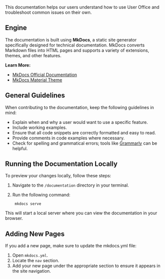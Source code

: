 This documentation helps our users understand how to use User Office and troubleshoot common issues on their own. 

## Engine

The documentation is built using **MkDocs**, a static site generator specifically designed for technical documentation. MkDocs converts Markdown files into HTML pages and supports a variety of extensions, themes, and other features. 

**Learn More:**

- [MkDocs Official Documentation](https://www.mkdocs.org/)
- [MkDocs Material Theme](https://squidfunk.github.io/mkdocs-material/)

## General Guidelines

When contributing to the documentation, keep the following guidelines in mind:

- Explain when and why a user would want to use a specific feature.
- Include working examples. 
- Ensure that all code snippets are correctly formatted and easy to read. 
- Provide comments in code examples where necessary.
- Check for spelling and grammatical errors; tools like [Grammarly](https://www.grammarly.com/) can be helpful. 

## Running the Documentation Locally

To preview your changes locally, follow these steps:

1. Navigate to the `/documentation` directory in your terminal.
2. Run the following command:

        mkdocs serve

This will start a local server where you can view the documentation in your browser.

## Adding New Pages

If you add a new page, make sure to update the mkdocs.yml file:

1. Open `mkdocs.yml`.
2. Locate the `nav` section.
3. Add your new page under the appropriate section to ensure it appears in the site navigation.